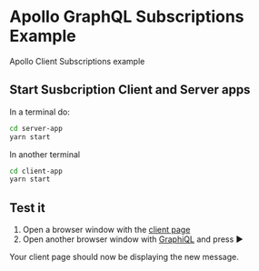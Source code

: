 # Apollo GraphQL Subscriptions Example

Apollo Client Subscriptions example

## Start Susbcription Client and Server apps

In a terminal do:

```bash
cd server-app
yarn start
```

In another terminal

```bash
cd client-app
yarn start
```

## Test it

1. Open a browser window with the [client page](http://localhost:3000)
2. Open another browser window with [GraphiQL](http://localhost:5060/graphiql?operationName=&query=mutation+%7B+addMessage%28message%3A+%22Hello+from+Apollo+Susbcriptions%22%29%7D) and press ►

Your client page should now be displaying the new message.
